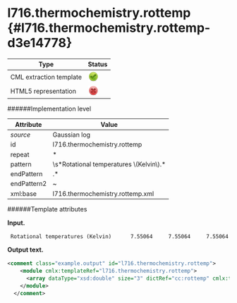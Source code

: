 # l716.thermochemistry.rottemp {#l716.thermochemistry.rottemp-d3e14778}


| Type                                                                                                                                                                                                  | Status                                                                                                                                                                                                |
|----|----|
| CML extraction template                                                                                                                                                                               | ![](/imgs/Total.png)                                                                                                                                                                                  |
| HTML5 representation                                                                                                                                                                                  | ![](/imgs/None.png)                                                                                                                                                                                   |

######Implementation level

| Attribute                                                                                                                                                                                             | Value                                                                                                                                                                                                 |
|----|----|
| *source*                                                                                                                                                                                              | Gaussian log                                                                                                                                                                                          |
| id                                                                                                                                                                                                    | l716.thermochemistry.rottemp                                                                                                                                                                          |
| repeat                                                                                                                                                                                                | \*                                                                                                                                                                                                    |
| pattern                                                                                                                                                                                               | \\s\*Rotational temperatures \\(Kelvin\\).\*                                                                                                                                                          |
| endPattern                                                                                                                                                                                            | .\*                                                                                                                                                                                                   |
| endPattern2                                                                                                                                                                                           | \~                                                                                                                                                                                                    |
| xml:base                                                                                                                                                                                              | l716.thermochemistry.rottemp.xml                                                                                                                                                                      |

######Template attributes

**Input.**

     Rotational temperatures (Kelvin)      7.55064     7.55064     7.55064
      

**Output text.**

```xml
<comment class="example.output" id="l716.thermochemistry.rottemp">
    <module cmlx:templateRef="l716.thermochemistry.rottemp">
      <array dataType="xsd:double" size="3" dictRef="cc:rottemp" cmlx:templateRef="rottemp">7.55064 7.55064 7.55064</array>
    </module>
  </comment>
```
